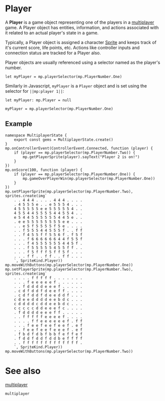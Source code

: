 # Player

A **Player** is a game object representing one of the players in a [multiplayer](/reference/multiplayer)
game. A Player object has entities, information, and actions associated with it related to an actual player's state in a game.

Typically, a Player object is assigned a character [Sprite](/types/sprite) and keeps track of it's current score, life points, etc. Actions like controller inputs and connection status are tracked for a Player also.

Player objects are usually referenced using a selector named as the player's number.

```block
let myPlayer = mp.playerSelector(mp.PlayerNumber.One)
```

Similarly in Javascript, `myPlayer` is a `Player` object and is set using the selector for ``||mp:player 1||``:

```typescript-ignore
let myPlayer: mp.Player = null

myPlayer = mp.playerSelector(mp.PlayerNumber.One)
```

## Example

```blocks
namespace MultiplayerState {
    export const gems = MultiplayerState.create()
}
mp.onControllerEvent(ControllerEvent.Connected, function (player) {
    if (player == mp.playerSelector(mp.PlayerNumber.Two)) {
        mp.getPlayerSprite(player).sayText("Player 2 is on!")
    }
})
mp.onScore(100, function (player) {
    if (player == mp.playerSelector(mp.PlayerNumber.One)) {
        mp.gameOverPlayerWin(mp.playerSelector(mp.PlayerNumber.One))
    }
})
mp.setPlayerSprite(mp.playerSelector(mp.PlayerNumber.Two), sprites.create(img`
    . . 4 4 4 . . . . 4 4 4 . . . . 
    . 4 5 5 5 e . . e 5 5 5 4 . . . 
    4 5 5 5 5 5 e e 5 5 5 5 5 4 . . 
    4 5 5 4 4 5 5 5 5 4 4 5 5 4 . . 
    e 5 4 4 5 5 5 5 5 5 4 4 5 e . . 
    . e e 5 5 5 5 5 5 5 5 e e . . . 
    . . e 5 f 5 5 5 5 f 5 e . . . . 
    . . f 5 5 5 4 4 5 5 5 f . . f f 
    . . f 4 5 5 f f 5 5 6 f . f 5 f 
    . . . f 6 6 6 6 6 6 4 4 f 5 5 f 
    . . . f 4 5 5 5 5 5 5 4 4 5 f . 
    . . . f 5 5 5 5 5 4 5 5 f f . . 
    . . . f 5 f f f 5 f f 5 f . . . 
    . . . f f . . f f . . f f . . . 
    `, SpriteKind.Player))
mp.moveWithButtons(mp.playerSelector(mp.PlayerNumber.One))
mp.setPlayerSprite(mp.playerSelector(mp.PlayerNumber.Two), sprites.create(img`
    . . . . f f f f f . . . . . . . 
    . . . f e e e e e f . . . . . . 
    . . f d d d d e e e f . . . . . 
    . c d f d d f d e e f f . . . . 
    . c d f d d f d e e d d f . . . 
    c d e e d d d d e e b d c . . . 
    c d d d d c d d e e b d c . . . 
    c c c c c d d e e e f c . . . . 
    . f d d d d e e e f f . . . . . 
    . . f f f f f e e e e f . . . . 
    . . . . f f e e e e e e f . f f 
    . . . f e e f e e f e e f . e f 
    . . f e e f e e f e e e f . e f 
    . f b d f d b f b b f e f f e f 
    . f d d f d d f d d b e f f f f 
    . . f f f f f f f f f f f f f . 
    `, SpriteKind.Player))
mp.moveWithButtons(mp.playerSelector(mp.PlayerNumber.Two))
```

# See also

[multiplayer](/reference/multiplayer)

```package
multiplayer
```
